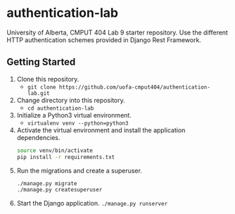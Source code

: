 # authentication-lab

University of Alberta, CMPUT 404 Lab 9 starter repository. Use the different
HTTP authentication schemes provided in Django Rest Framework.

## Getting Started

1. Clone this repository.
    * `git clone https://github.com/uofa-cmput404/authentication-lab.git`
2. Change directory into this repository.
    * `cd authentication-lab`
3. Initialize a Python3 virtual environment.
    * `virtualenv venv --python=python3`
4. Activate the virtual environment and install the application dependencies.
    ```bash
    source venv/bin/activate
    pip install -r requirements.txt
    ```
5. Run the migrations and create a superuser.
    ```bash
    ./manage.py migrate
    ./manage.py createsuperuser
    ```
6. Start the Django application.
    `./manage.py runserver`

